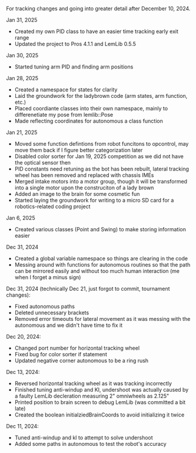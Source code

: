 For tracking changes and going into greater detail after December 10, 2024.

Jan 31, 2025
- Created my own PID class to have an easier time tracking early exit range
- Updated the project to Pros 4.1.1 and LemLib 0.5.5

Jan 30, 2025
- Started tuning arm PID and finding arm positions

Jan 28, 2025
- Created a namespace for states for clarity
- Laid the groundwork for the ladybrown code (arm states, arm function, etc.)
- Placed coordiante classes into their own namespace, mainly to differenetiate my pose from lemlib::Pose
- Made reflecting coordinates for autonomous a class function

Jan 21, 2025
- Moved some function defintions from robot funcitons to opcontrol, may move them back if I figure better categorization later
- Disabled color sorter for Jan 19, 2025 competition as we did not have the optical sensor then
- PID constants need retuning as the bot has been rebuilt, lateral tracking wheel has been removed and replaced with chassis IMEs
- Merged intake motors into a motor group, though it will be transformed into a single motor upon the construciton of a lady brown
- Added an image to the brain for some cosmetic fun
- Started laying the groundwork for writing to a micro SD card for a robotics-related coding project

Jan 6, 2025
- Created various classes (Point and Swing) to make storing information easier

Dec 31, 2024
- Created a global variable namespace so things are clearing in the code
- Messing around with functions for autonomous routines so that the path can be mirrored easily and without too much human interaction (me when I forget a minus sign)

Dec 31, 2024 (technically Dec 21, just forgot to commit, tournament changes):
- Fixed autonomous paths
- Deleted unnecessary brackets
- Removed error timeouts for lateral movement as it was messing with the autonomous and we didn't have time to fix it

Dec 20, 2024:
- Changed port number for horizontal tracking wheel
- Fixed bug for color sorter if statement
- Updated negative corner autonomous to be a ring rush

Dec 13, 2024:
- Reversed horizontal tracking wheel as it was tracking incorrectly
- Finished tuning anti-windup and KI, undershoot was actually caused by a faulty LemLib decleration measuring 2" omniwheels as 2.125"
- Printed position to brain screen to debug LemLib (was committed a bit late)
- Created the boolean initialziedBrainCoords to avoid initializing it twice

Dec 11, 2024:
- Tuned anti-windup and kI to attempt to solve undershoot
- Added some paths in autonomous to test the robot's accuracy